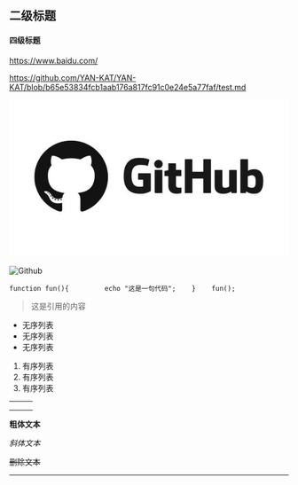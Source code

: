 ## 二级标题

#### 四级标题

<https://www.baidu.com/>

<https://github.com/YAN-KAT/YAN-KAT/blob/b65e53834fcb1aab176a817fc91c0e24e5a77faf/test.md>

![Github](./img.jpg)

![Github](https://gimg2.baidu.com/image_search/src=http%3A%2F%2F2c.zol-img.com.cn%2Fproduct%2F124_500x2000%2F748%2FceZOdKgDAFsq2.jpg&refer=http%3A%2F%2F2c.zol-img.com.cn&app=2002&size=f9999,10000&q=a80&n=0&g=0n&fmt=jpeg?sec=1621479010&t=9b39f484e2e07294576ab2f383f98473)

`function fun(){         echo "这是一句代码";    }    fun();`

> 这是引用的内容

- 无序列表
- 无序列表
- 无序列表

1. 有序列表
2. 有序列表
3. 有序列表

|      |      |      |
| ---- | ---- | ---- |
|      |      |      |
|      |      |      |
|      |      |      |



**粗体文本**

*斜体文本*

~~删除文本~~

------

